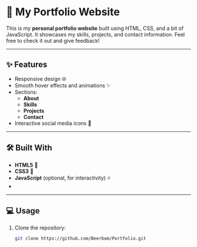 # 🚀 My Portfolio Website

This is my **personal portfolio website** built using HTML, CSS, and a bit of JavaScript. It showcases my skills, projects, and contact information. Feel free to check it out and give feedback!

---

## ✨ Features

- Responsive design 🌐
- Smooth hover effects and animations ✨
- Sections:
  - **About**
  - **Skills**
  - **Projects**
  - **Contact**
- Interactive social media icons 🔗

---

## 🛠️ Built With

- **HTML5** 📄
- **CSS3** 🎨
- **JavaScript** (optional, for interactivity) ⚡
- 
---

## 💻 Usage

1. Clone the repository:
   ```bash
   git clone https://github.com/Beerbom/Portfolio.git
